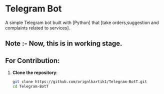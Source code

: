 # Telegram Bot

A simple Telegram bot built with [Python] that [take orders,suggestion and complaints related to services].

## Note :- Now, this is in working stage.

## For Contribution:

1. **Clone the repository**:

   ```bash
   git clone https://github.com/orignlkartik1/Telegram-BotT.git
   cd Telegram-BotT
